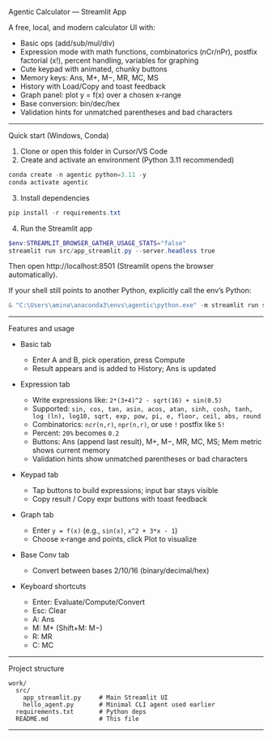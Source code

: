 Agentic Calculator — Streamlit App

A free, local, and modern calculator UI with:

- Basic ops (add/sub/mul/div)
- Expression mode with math functions, combinatorics (nCr/nPr), postfix factorial (x!), percent handling, variables for graphing
- Cute keypad with animated, chunky buttons
- Memory keys: Ans, M+, M−, MR, MC, MS
- History with Load/Copy and toast feedback
- Graph panel: plot y = f(x) over a chosen x‑range
- Base conversion: bin/dec/hex
- Validation hints for unmatched parentheses and bad characters

---

Quick start (Windows, Conda)

1) Clone or open this folder in Cursor/VS Code
2) Create and activate an environment (Python 3.11 recommended)

```powershell
conda create -n agentic python=3.11 -y
conda activate agentic
```

3) Install dependencies

```powershell
pip install -r requirements.txt
```

4) Run the Streamlit app

```powershell
$env:STREAMLIT_BROWSER_GATHER_USAGE_STATS="false"
streamlit run src/app_streamlit.py --server.headless true
```

Then open http://localhost:8501 (Streamlit opens the browser automatically).

If your shell still points to another Python, explicitly call the env’s Python:

```powershell
& "C:\Users\amina\anaconda3\envs\agentic\python.exe" -m streamlit run src/app_streamlit.py --server.headless true
```

---

Features and usage

- Basic tab

  - Enter A and B, pick operation, press Compute
  - Result appears and is added to History; Ans is updated
- Expression tab

  - Write expressions like: `2*(3+4)^2 - sqrt(16) + sin(0.5)`
  - Supported: `sin, cos, tan, asin, acos, atan, sinh, cosh, tanh, log (ln), log10, sqrt, exp, pow, pi, e, floor, ceil, abs, round`
  - Combinatorics: `ncr(n,r)`, `npr(n,r)`, or use `!` postfix like `5!`
  - Percent: `20%` becomes `0.2`
  - Buttons: Ans (append last result), M+, M−, MR, MC, MS; Mem metric shows current memory
  - Validation hints show unmatched parentheses or bad characters
- Keypad tab

  - Tap buttons to build expressions; input bar stays visible
  - Copy result / Copy expr buttons with toast feedback
- Graph tab

  - Enter `y = f(x)` (e.g., `sin(x)`, `x^2 + 3*x - 1`)
  - Choose x‑range and points, click Plot to visualize
- Base Conv tab

  - Convert between bases 2/10/16 (binary/decimal/hex)
- Keyboard shortcuts

  - Enter: Evaluate/Compute/Convert
  - Esc: Clear
  - A: Ans
  - M: M+ (Shift+M: M−)
  - R: MR
  - C: MC

---

Project structure

```
work/
  src/
    app_streamlit.py     # Main Streamlit UI
    hello_agent.py       # Minimal CLI agent used earlier
  requirements.txt       # Python deps
  README.md              # This file
```

---

